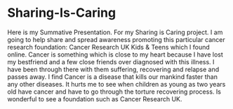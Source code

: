 # Sharing-Is-Caring

Here is my Summative Presentation. For my Sharing is Caring project. I am going to help share and spread awareness promoting this particular cancer research foundation: Cancer Research UK Kids & Teens which I found online. Cancer is something which is close to my heart because I have lost my bestfriend and a few close friends over diagnosed with this illness. I have been through there with them suffering, recovering and relapse and passes away. I find Cancer is a disease that kills our mankind faster than any other diseases. It hurts me to see when children as young as two years old have cancer and have to go through the torture recovering process. Is wonderful to see a foundation such as Cancer Research UK. 






